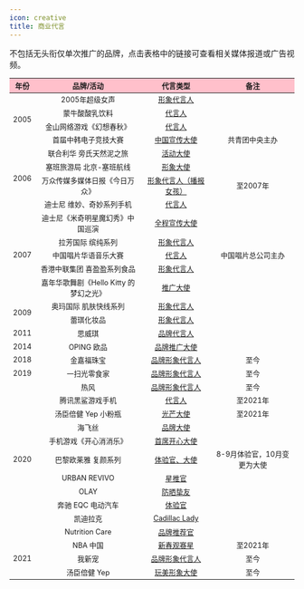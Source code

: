 ```yaml
---
icon: creative
title: 商业代言
---
```


不包括无头衔仅单次推广的品牌，点击表格中的链接可查看相关媒体报道或广告视频。

<table style="text-align:center; font-size:90%; width:100%; display:table">
<thead>
<tr>
    <th style="background:pink">年份</th>
    <th style="background:pink">品牌/活动</th>
    <th style="background:pink">代言类型</th>
    <th style="background:pink">备注</th>
</tr>
</thead>
<tbody>
<tr>
    <td rowspan="4">2005</td>
    <td>2005年超级女声</td>
    <td><a href="http://ent.sina.com.cn/s/m/2005-02-25/1202662163.html" target="_blank" rel="noopener noreferrer">形象代言人</a></td>
    <td></td>
</tr>
<tr>
    <td>蒙牛酸酸乳饮料</td>
    <td><a href="https://www.bilibili.com/video/BV15x411e7g1" target="_blank" rel="noopener noreferrer">代言人</a></td>
    <td></td>
</tr>
<tr>
    <td>金山网络游戏《幻想春秋》</td>
    <td><a href="https://games.sina.com.cn/o/n/2005-05-12/1131102866.shtml" target="_blank" rel="noopener noreferrer">代言人</a></td>
    <td></td>
</tr>
<tr>
    <td>首届中韩电子竞技大赛</td>
    <td><a href="http://ent.sina.com.cn/y/2005-08-19/1210815039.html" target="_blank" rel="noopener noreferrer">中国宣传大使</a></td>
    <td>共青团中央主办</td>
</tr>
<tr>
    <td rowspan="4">2006</td>
    <td>联合利华 旁氏天然泥之旅</td>
    <td><a href="https://yule.sohu.com/20060708/n244152951.shtml" target="_blank" rel="noopener noreferrer">活动大使</a></td>
    <td></td>
</tr>
<tr>
    <td>塞班旅游局 北京-塞班航线</td>
    <td><a href="http://music.yule.sohu.com/20061216/n247082953.shtml" target="_blank" rel="noopener noreferrer">形象大使</a></td>
    <td></td>
</tr>
<tr>
    <td>万众传媒多媒体日报《今日万众》</td>
    <td><a href="http://tech.sina.com.cn/m/2006-06-09/1434983172.shtml" target="_blank" rel="noopener noreferrer">形象代言人（播报女孩）</a></td>
    <td>至2007年</td>
</tr>
<tr>
    <td>迪士尼 维妙、奇妙系列手机</td>
    <td><a href="http://music.yule.sohu.com/20061012/n245764187.shtml" target="_blank" rel="noopener noreferrer">代言人</a></td>
    <td></td>
</tr>
<tr>
    <td rowspan="5">2007</td>
    <td>迪士尼《米奇明星魔幻秀》中国巡演</td>
    <td><a href="http://ent.sina.com.cn/j/2007-06-19/18121604403.shtml" target="_blank" rel="noopener noreferrer">全程宣传大使</a></td>
    <td></td>
</tr>
<tr>
    <td>拉芳国际 缤纯系列</td>
    <td><a href="http://www.iqiyi.com/w_19rsf12n35.html" target="_blank" rel="noopener noreferrer">形象代言人</a></td>
    <td></td>
</tr>
<tr>
    <td>中国唱片华语音乐大赛</td>
    <td><a href="http://ent.sina.com.cn/y/2007-09-03/10021700266.shtml" target="_blank" rel="noopener noreferrer">代言人</a></td>
    <td>中国唱片总公司主办</td>
</tr>
<tr>
    <td>香港中联集团 喜盈盈系列食品</td>
    <td><a href="https://www.bilibili.com/video/BV1vk4y1d7p6" target="_blank" rel="noopener noreferrer">形象代言人</a></td>
    <td></td>
</tr>
<tr>
    <td>嘉年华歌舞剧《Hello Kitty 的梦幻之光》</td>
    <td><a href="https://cul.sohu.com/20071011/n252595682.shtml" target="_blank" rel="noopener noreferrer">推广大使</a></td>
    <td></td>
</tr>
<tr>
    <td rowspan="2">2009</td>
    <td>奥玛国际 肌肤快线系列</td>
    <td><a href="http://vic.sina.com.cn/news/27/2009/0821/4725.html" target="_blank" rel="noopener noreferrer">形象代言人</a></td>
    <td></td>
</tr>
<tr>
    <td>蕾琪化妆品</td>
    <td><a href="https://v.qq.com/x/page/b01403whyt5.html" target="_blank" rel="noopener noreferrer">形象代言人</a></td>
    <td></td>
</tr>
<tr>
    <td>2011</td>
    <td>思威琪</td>
    <td><a href="http://www.isfashion.com/fashion/20161127/70031.html" target="_blank" rel="noopener noreferrer">品牌代言人</a></td>
    <td></td>
</tr>
<tr>
    <td>2014</td>
    <td>OPING 欧品</td>
    <td><a href="https://xian.qq.com/a/20140925/069752.htm" target="_blank" rel="noopener noreferrer">品牌推广大使</a></td>
    <td></td>
</tr>
<tr>
    <td>2018</td>
    <td>金嘉福珠宝</td>
    <td><a href="http://www.kingkaifook.com/news/53.html" target="_blank" rel="noopener noreferrer">品牌形象代言人</a></td>
    <td>至今</td>
</tr>
<tr>
    <td>2019</td>
    <td>一扫光零食家</td>
    <td><a href="https://weibo.com/5426667447/I55Aopkw4" target="_blank" rel="noopener noreferrer">品牌形象代言人</a></td>
    <td>至今</td>
</tr>
<tr>
    <td rowspan="11">2020</td>
    <td>热风</td>
    <td><a href="http://news.efu.com.cn/newsview-1314400-1.html" target="_blank" rel="noopener noreferrer">品牌形象代言人</a></td>
    <td>至今</td>
</tr>
<tr>
    <td>腾讯黑鲨游戏手机</td>
    <td><a href="http://vr.sina.com.cn/news/hz/2020-07-29/doc-iivhuipn5741690.shtml" target="_blank" rel="noopener noreferrer">代言人</a></td>
    <td>至2021年</td>
</tr>
<tr>
    <td>汤臣倍健 Yep 小粉瓶</td>
    <td><a href="https://socialbeta.com/c/4084" target="_blank" rel="noopener noreferrer">光芒大使</a></td>
    <td>至2021年</td>
</tr>
<tr>
    <td>海飞丝</td>
    <td><a href="http://www.sohu.com/a/412544673_467279" target="_blank" rel="noopener noreferrer">品牌大使</a></td>
    <td></td>
</tr>
<tr>
    <td>手机游戏《开心消消乐》</td>
    <td><a href="https://weibo.com/3653487227/JguQS0Y7s" target="_blank" rel="noopener noreferrer">首席开心大使</a></td>
    <td></td>
</tr>
<tr>
    <td>巴黎欧莱雅 复颜系列</td>
    <td><a href="https://www.cbndata.com/information/85417" target="_blank" rel="noopener noreferrer">体验官、大使</a></td>
    <td>8-9月体验官，10月变更为大使</td>
</tr>
<tr>
    <td>URBAN REVIVO</td>
    <td><a href="https://weibo.com/7478524420/Jn9FbDi0W" target="_blank" rel="noopener noreferrer">星推官</a></td>
    <td></td>
</tr>
<tr>
    <td>OLAY</td>
    <td><a href="https://weibo.com/2964573141/JfsYfpD5v" target="_blank" rel="noopener noreferrer">防晒挚友</a></td>
    <td></td>
</tr>
<tr>
    <td>奔驰 EQC 电动汽车</td>
    <td><a href="https://weibo.com/5664119488/J2v02oWIa" target="_blank" rel="noopener noreferrer">体验官</a></td>
    <td></td>
</tr>
<tr>
    <td>凯迪拉克</td>
    <td><a href="https://www.xinpianchang.com/a10916138" target="_blank" rel="noopener noreferrer">Cadillac Lady</a></td>
    <td></td>
</tr>
<tr>
    <td>Nutrition Care</td>
    <td><a href="https://weibo.com/5985137686/JolV4usQd" target="_blank" rel="noopener noreferrer">品牌推荐官</a></td>
    <td></td>
</tr>
<tr>
    <td rowspan="3">2021</td>
    <td>NBA 中国</td>
    <td><a href="https://nbachina.qq.com/a/20210205/006168.htm" target="_blank" rel="noopener noreferrer">新春观赛星</a></td>
    <td>至2021年</td>
</tr>
<tr>
    <td>我新宠</td>
    <td><a href="http://ent.ynet.com/2021/05/20/3285994t1254.html" target="_blank" rel="noopener noreferrer">品牌形象代言人</a></td>
    <td>至今</td>
</tr>
<tr>
    <td>汤臣倍健 Yep</td>
    <td><a href="https://www.prnasia.com/story/313822-1.shtml" target="_blank" rel="noopener noreferrer">玩美形象大使</a></td>
    <td>至今</td>
</tr>
</tbody>
</table>
